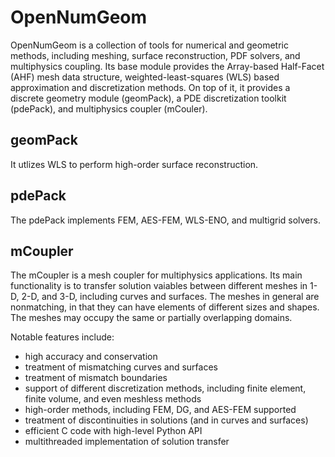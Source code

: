 # OpenNumGeom

OpenNumGeom is a collection of tools for numerical and geometric methods, including meshing, surface reconstruction, PDF solvers, and multiphysics coupling. Its base module provides the Array-based Half-Facet (AHF) mesh data structure, weighted-least-squares (WLS) based approximation and discretization methods. On top of it, it provides a discrete geometry module (geomPack), a PDE discretization toolkit (pdePack), and multiphysics coupler (mCouler).

## geomPack
It utlizes WLS to perform high-order surface reconstruction.

## pdePack
The pdePack implements FEM, AES-FEM, WLS-ENO, and multigrid solvers.

## mCoupler
The mCoupler is a mesh coupler for multiphysics applications. Its main functionality is to transfer solution vaiables between different meshes in 1-D, 2-D, and 3-D, including curves and surfaces. The meshes in general are nonmatching, in that they can have elements of different sizes and shapes. The meshes may occupy the same or partially overlapping domains. 

Notable features include:
 - high accuracy and conservation
 - treatment of mismatching curves and surfaces
 - treatment of mismatch boundaries
 - support of different discretization methods, including finite element, finite volume, and even meshless methods
 - high-order methods, including FEM, DG, and AES-FEM supported
 - treatment of discontinuities in solutions (and in curves and surfaces)
 - efficient C code with high-level Python API
 - multithreaded implementation of solution transfer
 
